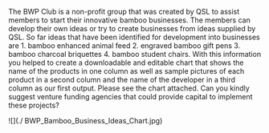 
The BWP Club is a non-profit group that was created by QSL to assist members to start their innovative bamboo businesses. The members can develop their own ideas or try to create businesses from ideas supplied by QSL. So far ideas that have been identified for development into businesses are 1. bamboo enhanced animal feed 2. engraved bamboo gift pens 3. bamboo charcoal briquettes 4. bamboo student chairs. With this information you helped to create a downloadable and editable chart that shows the name of the products in one column as well as sample pictures of each product in a second column and the name of the developer in a third column as our first output. Please see the chart attached. Can you kindly suggest venture funding agencies that could provide capital to implement these projects?


![](./ BWP_Bamboo_Business_Ideas_Chart.jpg)
